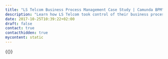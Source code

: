 ```yaml
---
title: "LS Telcom Business Process Management Case Study | Camunda BPM"
description: "Learn how LS Telcom took control of their business process automation and improved efficiency in their organization with Camunda. Camunda is the leader for workflow automation based on Java and BPMN 2.0. "
date: 2017-10-25T10:39:22+02:00
draft: false
contact: true
contacthidden: true
mycontent: static
---
```

{{<case-study-single
company="LS Telcom"
companydescription="<p>LS telcom is the global leader in spectrum efficiency with customers in over 100 countries worldwide.</p><p>In an increasingly connected world, we assure that all spectrum users achieve their radio communication objectives in the most optimal and cost-efficient way.</p><p>We deliver technologies and services to national and international regulatory bodies, to mobile and broadcast operators, to transport, critical infrastructure, defense, PPDR and vertical markets. We optimize spectrum management and spectrum use and enable new business models based on the internet of things (IoT).</p><p>Spectrum users in all markets rely on our experts and software for the planning and design of optimized radio networks. We plan networks of all generations and technologies, including IoT.</p><p>On the regulatory side, we supply consulting and support services for spectrum policy development, pricing, auctions, trading, dynamic and licensed spectrum access considering technical, economic and social parameters.</p>"
customerquote=""
teaser=""
usecase=""
videolink=""
logo="//images.ctfassets.net/vpidbgnakfvf/2jSSVTNl1qCScu6CWey8cM/f264410d6610126079ee388135f80021/ls-telcom.svg"
pdf=""
thumbnail="">}}